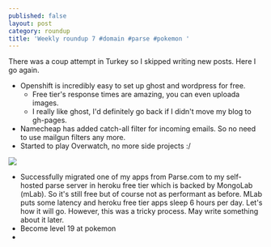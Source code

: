 ```yaml
---
published: false
layout: post
category: roundup
title: 'Weekly roundup 7 #domain #parse #pokemon '
---
```

There was a coup attempt in Turkey so I skipped writing new posts. Here I go again.

* Openshift is incredibly easy to set up ghost and wordpress for free.
  * Free tier's response times are amazing, you can even uploada images.
  * I really like ghost, I'd definitely go back if I didn't move my blog to gh-pages.
* Namecheap has added catch-all filter for incoming emails. So no need to use mailgun filters any more.
* Started to play Overwatch, no more side projects :/

[![](http://img.youtube.com/vi/oJ09xdxzIJQ/0.jpg)](https://www.youtube.com/watch?v=oJ09xdxzIJQ)

* Successfully migrated one of my apps from Parse.com to my self-hosted parse server in heroku free tier which is backed by MongoLab (mLab). So it's still free but of course not as performant as before. MLab puts some latency and heroku free tier apps sleep 6 hours per day. Let's how it will go. However, this was a tricky process. May write something about it later.
* Become level 19 at pokemon
* 
